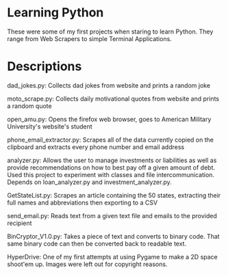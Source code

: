 # Learning Python
These were some of my first projects when staring to learn Python. They range from Web Scrapers to simple Terminal Applications.

# Descriptions

dad_jokes.py: 
              Collects dad jokes from website and prints a random joke

moto_scrape.py: 
              Collects daily motivational quotes from website and prints a random quote

open_amu.py: 
            Opens the firefox web browser, goes to American Military University's website's student 

phone_email_extractor.py: 
                        Scrapes all of the data currently copied on the clipboard and extracts every phone number and email address
                        
analyzer.py:
             Allows the user to manage investments or liabilities as well as provide recommendations on how to best pay off a given amount of debt. Used this project to experiment with classes and file intercommunication. Depends on loan_analyzer.py and investment_analyzer.py. 
             
GetStateList.py:
              Scrapes an article containing the 50 states, extracting their full names and abbreviations then exporting to a CSV

send_email.py:
              Reads text from a given text file and emails to the provided recipient 

BinCryptor_V1.0.py:
              Takes a piece of text and converts to binary code. That same binary code can then be converted back to readable text.

HyperDrive:
            One of my first attempts at using Pygame to make a 2D space shoot'em up. Images were left out for copyright reasons.
